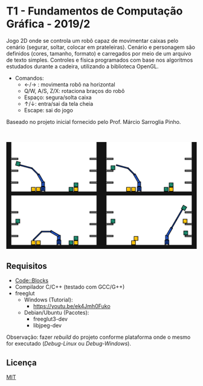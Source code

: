 # T1 - Fundamentos de Computação Gráfica - 2019/2

Jogo 2D onde se controla um robô capaz de movimentar caixas pelo cenário (segurar, soltar, colocar em prateleiras). Cenário e personagem são definidos (cores, tamanho, formato) e carregados por meio de um arquivo de texto simples. Controles e física programados com base nos algoritmos estudados durante a cadeira, utilizando a biblioteca OpenGL.

- Comandos:
  - ←/→ : movimenta robô na horizontal
  - Q/W, A/S, Z/X: rotaciona braços do robô
  - Espaço: segura/solta caixa
  - ↑/↓: entra/sai da tela cheia
  - Escape: sai do jogo

Baseado no projeto inicial fornecido pelo Prof. Márcio Sarroglia Pinho.

<br/>

![](images/robotgame.png)

## Requisitos

- [Code::Blocks](https://www.codeblocks.org/)
- Compilador C/C++ (testado com GCC/G++)
- freeglut
  - Windows (Tutorial):
    - https://youtu.be/ek4Jmh0Fuko
  - Debian/Ubuntu (Pacotes):
    - freeglut3-dev
    - libjpeg-dev

Observação: fazer *rebuild* do projeto conforme plataforma onde o mesmo for executado (*Debug-Linux* ou *Debug-Windows*).

## Licença

[MIT](https://choosealicense.com/licenses/mit/)
